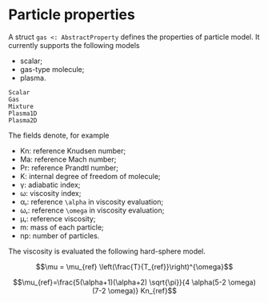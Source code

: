# Particle properties

A struct `gas <: AbstractProperty` defines the properties of particle model.
It currently supports the following models
- scalar;
- gas-type molecule;
- plasma.

```@docs
Scalar
Gas
Mixture
Plasma1D
Plasma2D
```

The fields denote, for example
- Kn: reference Knudsen number;
- Ma: reference Mach number;
- Pr: reference Prandtl number;
- K: internal degree of freedom of molecule;
- γ: adiabatic index;
- ω: viscosity index;
- αᵣ: reference ``\alpha`` in viscosity evaluation;
- ωᵣ: reference ``\omega`` in viscosity evaluation;
- μᵣ: reference viscosity;
- m: mass of each particle;
- np: number of particles.

The viscosity is evaluated the following hard-sphere model.
```math
\mu = \mu_{ref} \left(\frac{T}{T_{ref}}\right)^{\omega}
```
```math
\mu_{ref}=\frac{5(\alpha+1)(\alpha+2) \sqrt{\pi}}{4 \alpha(5-2 \omega)(7-2 \omega)} Kn_{ref}
```
